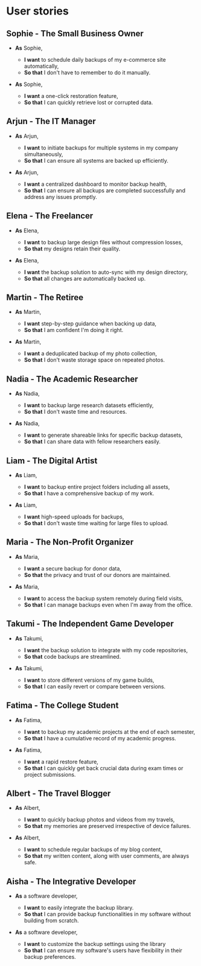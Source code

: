 # User stories

## Sophie - The Small Business Owner

- **As** Sophie,
  - **I want** to schedule daily backups of my e-commerce site automatically,
  - **So that** I don't have to remember to do it manually.

- **As** Sophie,
  - **I want** a one-click restoration feature,
  - **So that** I can quickly retrieve lost or corrupted data.

## Arjun - The IT Manager

- **As** Arjun,
  - **I want** to initiate backups for multiple systems in my company
    simultaneously,
  - **So that** I can ensure all systems are backed up efficiently.

- **As** Arjun,
  - **I want** a centralized dashboard to monitor backup health,
  - **So that** I can ensure all backups are completed successfully and address
    any issues promptly.

## Elena - The Freelancer

- **As** Elena,
  - **I want** to backup large design files without compression losses,
  - **So that** my designs retain their quality.

- **As** Elena,
  - **I want** the backup solution to auto-sync with my design directory,
  - **So that** all changes are automatically backed up.

## Martin - The Retiree

- **As** Martin,
  - **I want** step-by-step guidance when backing up data,
  - **So that** I am confident I'm doing it right.

- **As** Martin,
  - **I want** a deduplicated backup of my photo collection,
  - **So that** I don't waste storage space on repeated photos.

## Nadia - The Academic Researcher

- **As** Nadia,
  - **I want** to backup large research datasets efficiently,
  - **So that** I don't waste time and resources.

- **As** Nadia,
  - **I want** to generate shareable links for specific backup datasets,
  - **So that** I can share data with fellow researchers easily.

## Liam - The Digital Artist

- **As** Liam,
  - **I want** to backup entire project folders including all assets,
  - **So that** I have a comprehensive backup of my work.

- **As** Liam,
  - **I want** high-speed uploads for backups,
  - **So that** I don't waste time waiting for large files to upload.

## Maria - The Non-Profit Organizer

- **As** Maria,
  - **I want** a secure backup for donor data,
  - **So that** the privacy and trust of our donors are maintained.

- **As** Maria,
  - **I want** to access the backup system remotely during field visits,
  - **So that** I can manage backups even when I'm away from the office.

## Takumi - The Independent Game Developer

- **As** Takumi,
  - **I want** the backup solution to integrate with my code repositories,
  - **So that** code backups are streamlined.

- **As** Takumi,
  - **I want** to store different versions of my game builds,
  - **So that** I can easily revert or compare between versions.

## Fatima - The College Student

- **As** Fatima,
  - **I want** to backup my academic projects at the end of each semester,
  - **So that** I have a cumulative record of my academic progress.

- **As** Fatima,
  - **I want** a rapid restore feature,
  - **So that** I can quickly get back crucial data during exam times or project
    submissions.

## Albert - The Travel Blogger

- **As** Albert,
  - **I want** to quickly backup photos and videos from my travels,
  - **So that** my memories are preserved irrespective of device failures.

- **As** Albert,
  - **I want** to schedule regular backups of my blog content,
  - **So that** my written content, along with user comments, are always safe.

## Aisha - The Integrative Developer

- **As** a software developer,
  - **I want** to easily integrate the backup library.
  - **So that** I can provide backup functionalities in my software without
    building from scratch.

- **As** a software developer,
  - **I want** to customize the backup settings using the library
  - **So that** I can ensure my software's users have flexibility in their
    backup preferences.

